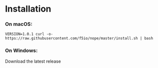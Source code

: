 # Installation

### On macOS:

```
VERSION=1.0.1 curl -o- https://raw.githubusercontent.com/f5io/nope/master/install.sh | bash
```

### On Windows:

Download the latest release
